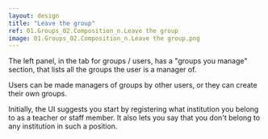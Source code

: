 ```yaml
---
layout: design
title: "Leave the group"
ref: 01.Groups_02.Composition_n.Leave the group
image: 01.Groups_02.Composition_n.Leave the group.png
---
```


The left panel, in the tab for groups / users, has a "groups you manage" section, that lists all the groups the user is a manager of.

Users can be made managers of groups by other users, or they can create their own groups.

Initially, the UI suggests you start by registering what institution you belong to as a teacher or staff member. It also lets you say that you don't belong to any institution in such a position.
